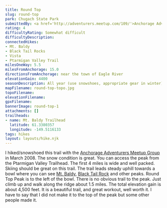 ```yaml
---
title: Round Top
slug: round-top
park: Chugach State Park
submittedBy: <a href='http://adventurers.meetup.com/109/'>Anchorage Adventurer's Meetup Group</a>
rating: 4
difficultyRating: Somewhat difficult
difficultyDescription: 
connectedHikes:
- Mt. Baldy
- Black Tail Rocks
- Vista
- Ptarmigan Valley Trail
milesOneWay: 5.5
milesFromAnchorage: 15.0
directionsFromAnchorage: near the town of Eagle River
elevationGain: 4400
seasonDescription: All year (use snowshoes, appropriate gear in winter)
mapFilename: round-top-topo.jpg
topoFilename: 
elevationFilename: 
gpxFilename: 
bannerImage: round-top-1
attachments: []
trailheads:
- name: Mt. Baldy Trailhead
  latitude: 61.3380357
  longitude: -149.5116133
tags: hikes
layout: layouts/hike.njk
---
```

I hiked/snowshoed this trail with the [Anchorage Adventurers Meetup Group](http://www.meetup.com/AnchorageAdventurers/) in March 2008. The snow condition is great. You can access the peak from the Ptarmigan Valley Trailhead. The first 4 miles is wide and well packed. Skiing should be great on this trail. The trail leads steady uphill towards a bowl where you can see [Mt. Baldy](http://alaskahikesearch.com/hikes/mt-baldy/), [Black Tail Rock](http://alaskahikesearch.com/hikes/black-tail-rocks/) and other peaks. Round Top Peak is to the left of the bowl. There is no obvious trail to the peak. Just climb up and walk along the ridge about 1.5 miles. The total elevation gain is about 4,500 feet. It is a beautiful trail, and great workout, well worth it. I have to say that I did not make it to the top of the peak but some other people made it.